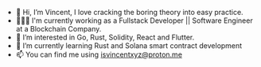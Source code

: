 - 👋 Hi, I’m Vincent, I love cracking the boring theory into easy practice.
- 🧑🏻‍💻 I'm currently working as a Fullstack Developer || Software Engineer at a Blockchain Company.  
- 👀 I’m interested in Go, Rust, Solidity, React and Flutter.
- 🌱 I’m currently learning Rust and Solana smart contract development
- 📫 You can find me using isvincentxyz@proton.me

